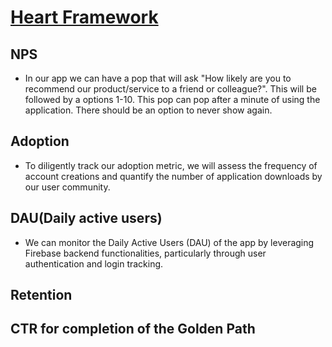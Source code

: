 # <a href="https://docs.google.com/presentation/d/1Kh7EC-i2Ot1PZarWJZwRfOgKvpywzCAyRmtSA8tfV9c/edit#slide=id.gc8216bd24_20_0)https://docs.google.com/presentation/d/1Kh7EC-i2Ot1PZarWJZwRfOgKvpywzCAyRmtSA8tfV9c/edit#slide=id.gc8216bd24_20_0"> Heart Framework </a>
## NPS
- In our app we can have a pop that will ask  "How likely are you to recommend our product/service to a friend or colleague?". This will be followed by a options 1-10. This pop can pop after a minute of using the application. There should be an option to never show again.

## Adoption
- To diligently track our adoption metric, we will assess the frequency of account creations and quantify the number of application downloads by our user community.

## DAU(Daily active users)
- We can monitor the Daily Active Users (DAU) of the app by leveraging Firebase backend functionalities, particularly through user authentication and login tracking.

## Retention

## CTR for completion of the Golden Path

